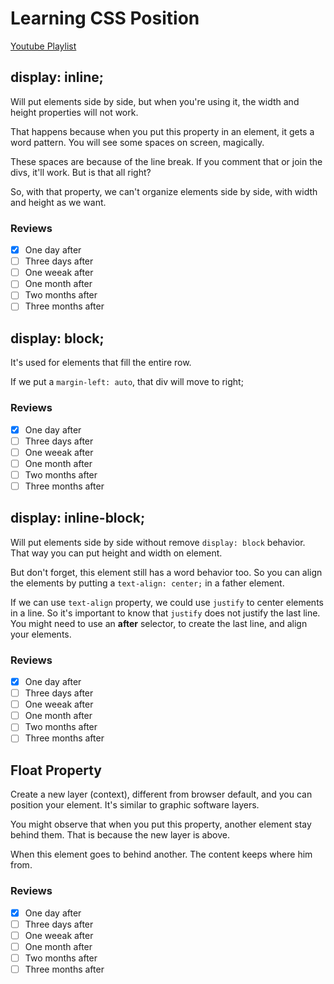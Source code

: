 # Learning CSS Position

[Youtube Playlist](https://www.youtube.com/playlist?list=PLirko8T4cEmx5eBb1-9j6T6Gl4aBtZ_5x)

## display: inline;

Will put elements side by side, but when you're using it, the width and height properties will not work.

That happens because when you put this property in an element, it gets a word pattern.
You will see some spaces on screen, magically.

These spaces are because of the line break. If you comment that or join the divs, it'll work. But is that all right?

So, with that property, we can't organize elements side by side, with width and height as we want.

### Reviews
- [x] One day after
- [ ] Three days after
- [ ] One weeak after
- [ ] One month after
- [ ] Two months after
- [ ] Three months after

## display: block;

It's used for elements that fill the entire row.

If we put a `margin-left: auto`, that div will move to right;

### Reviews
- [x] One day after
- [ ] Three days after
- [ ] One weeak after
- [ ] One month after
- [ ] Two months after
- [ ] Three months after

## display: inline-block;

Will put elements side by side without remove `display: block` behavior. That way you can put height and width on element.

But don't forget, this element still has a word behavior too. So you can align the elements by putting a `text-align: center;` in a father element.

If we can use `text-align` property, we could use `justify` to center elements in a line. So it's important to know that `justify` does not justify the last line. You might need to use an __after__ selector, to create the last line, and align your elements.

### Reviews
- [x] One day after
- [ ] Three days after
- [ ] One weeak after
- [ ] One month after
- [ ] Two months after
- [ ] Three months after

## Float Property

Create a new layer (context), different from browser default, and you can position your element. It's similar to graphic software layers.

You might observe that when you put this property, another element stay behind them. That is because the new layer is above.

When this element goes to behind another. The content keeps where him from.

### Reviews
- [x] One day after
- [ ] Three days after
- [ ] One weeak after
- [ ] One month after
- [ ] Two months after
- [ ] Three months after
